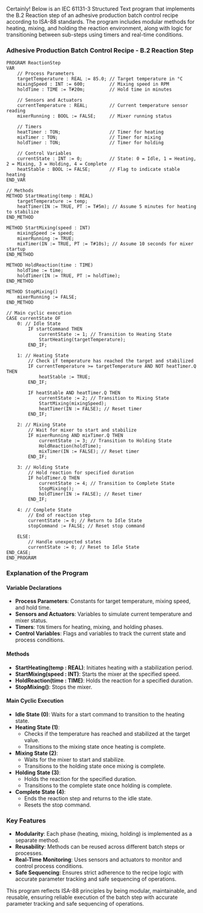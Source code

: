 Certainly! Below is an IEC 61131-3 Structured Text program that implements the B.2 Reaction step of an adhesive production batch control recipe according to ISA-88 standards. The program includes modular methods for heating, mixing, and holding the reaction environment, along with logic for transitioning between sub-steps using timers and real-time conditions.

### Adhesive Production Batch Control Recipe - B.2 Reaction Step

```st
PROGRAM ReactionStep
VAR
    // Process Parameters
    targetTemperature : REAL := 85.0; // Target temperature in °C
    mixingSpeed : INT := 600;         // Mixing speed in RPM
    holdTime : TIME := T#20m;         // Hold time in minutes

    // Sensors and Actuators
    currentTemperature : REAL;        // Current temperature sensor reading
    mixerRunning : BOOL := FALSE;     // Mixer running status

    // Timers
    heatTimer : TON;                  // Timer for heating
    mixTimer : TON;                   // Timer for mixing
    holdTimer : TON;                  // Timer for holding

    // Control Variables
    currentState : INT := 0;          // State: 0 = Idle, 1 = Heating, 2 = Mixing, 3 = Holding, 4 = Complete
    heatStable : BOOL := FALSE;       // Flag to indicate stable heating
END_VAR

// Methods
METHOD StartHeating(temp : REAL)
    targetTemperature := temp;
    heatTimer(IN := TRUE, PT := T#5m); // Assume 5 minutes for heating to stabilize
END_METHOD

METHOD StartMixing(speed : INT)
    mixingSpeed := speed;
    mixerRunning := TRUE;
    mixTimer(IN := TRUE, PT := T#10s); // Assume 10 seconds for mixer startup
END_METHOD

METHOD HoldReaction(time : TIME)
    holdTime := time;
    holdTimer(IN := TRUE, PT := holdTime);
END_METHOD

METHOD StopMixing()
    mixerRunning := FALSE;
END_METHOD

// Main cyclic execution
CASE currentState OF
    0: // Idle State
        IF startCommand THEN
            currentState := 1; // Transition to Heating State
            StartHeating(targetTemperature);
        END_IF;

    1: // Heating State
        // Check if temperature has reached the target and stabilized
        IF currentTemperature >= targetTemperature AND NOT heatTimer.Q THEN
            heatStable := TRUE;
        END_IF;

        IF heatStable AND heatTimer.Q THEN
            currentState := 2; // Transition to Mixing State
            StartMixing(mixingSpeed);
            heatTimer(IN := FALSE); // Reset timer
        END_IF;

    2: // Mixing State
        // Wait for mixer to start and stabilize
        IF mixerRunning AND mixTimer.Q THEN
            currentState := 3; // Transition to Holding State
            HoldReaction(holdTime);
            mixTimer(IN := FALSE); // Reset timer
        END_IF;

    3: // Holding State
        // Hold reaction for specified duration
        IF holdTimer.Q THEN
            currentState := 4; // Transition to Complete State
            StopMixing();
            holdTimer(IN := FALSE); // Reset timer
        END_IF;

    4: // Complete State
        // End of reaction step
        currentState := 0; // Return to Idle State
        stopCommand := FALSE; // Reset stop command

    ELSE:
        // Handle unexpected states
        currentState := 0; // Reset to Idle State
END_CASE;
END_PROGRAM
```

### Explanation of the Program

#### Variable Declarations
- **Process Parameters**: Constants for target temperature, mixing speed, and hold time.
- **Sensors and Actuators**: Variables to simulate current temperature and mixer status.
- **Timers**: `TON` timers for heating, mixing, and holding phases.
- **Control Variables**: Flags and variables to track the current state and process conditions.

#### Methods
- **StartHeating(temp : REAL)**: Initiates heating with a stabilization period.
- **StartMixing(speed : INT)**: Starts the mixer at the specified speed.
- **HoldReaction(time : TIME)**: Holds the reaction for a specified duration.
- **StopMixing()**: Stops the mixer.

#### Main Cyclic Execution
- **Idle State (0)**: Waits for a start command to transition to the heating state.
- **Heating State (1)**:
  - Checks if the temperature has reached and stabilized at the target value.
  - Transitions to the mixing state once heating is complete.
- **Mixing State (2)**:
  - Waits for the mixer to start and stabilize.
  - Transitions to the holding state once mixing is complete.
- **Holding State (3)**:
  - Holds the reaction for the specified duration.
  - Transitions to the complete state once holding is complete.
- **Complete State (4)**:
  - Ends the reaction step and returns to the idle state.
  - Resets the stop command.

### Key Features
- **Modularity**: Each phase (heating, mixing, holding) is implemented as a separate method.
- **Reusability**: Methods can be reused across different batch steps or processes.
- **Real-Time Monitoring**: Uses sensors and actuators to monitor and control process conditions.
- **Safe Sequencing**: Ensures strict adherence to the recipe logic with accurate parameter tracking and safe sequencing of operations.

This program reflects ISA-88 principles by being modular, maintainable, and reusable, ensuring reliable execution of the batch step with accurate parameter tracking and safe sequencing of operations.
